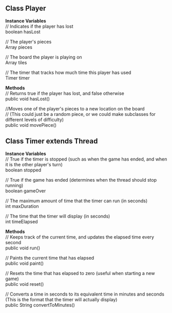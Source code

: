 ## Class Player  
**Instance Variables**  
// Indicates if the player has lost  
boolean hasLost  

// The player's pieces    
Array pieces    

// The board the player is playing on   
Array tiles  

// The timer that tracks how much time this player has used  
Timer timer

**Methods**  
// Returns true if the player has lost, and false otherwise   
public void hasLost()    

//Moves one of the player's pieces to a new location on the board   
// (This could just be a random piece, or we could make subclasses for different levels of difficulty)  
public void movePiece()


## Class Timer extends Thread  
**Instance Variables**  
// True if the timer is stopped (such as when the game has ended, and when it is the other player's turn)  
boolean stopped  

// True if the game has ended (determines when the thread should stop running)  
boolean gameOver

// The maximum amount of time that the timer can run (in seconds)  
int maxDuration

// The time that the timer will display (in seconds)  
int timeElapsed  

**Methods**  
// Keeps track of the current time, and updates the elapsed time every second  
public void run()   

// Paints the current time that has elapsed  
public void paint()  

// Resets the time that has elapsed to zero (useful when starting a new game)  
public void reset()


// Converts a time in seconds to its equivalent time in minutes and seconds (This is the format that the timer will actually display)  
public String convertToMinutes()




